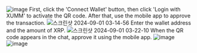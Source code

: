 ![image](https://github.com/user-attachments/assets/5099864f-cf8c-41cd-a2f4-af2939fe1d6c)
First, click the 'Connect Wallet' button, then click 'Login with XUMM' to activate the QR code. After that, use the mobile app to approve the transaction.
![스크린샷 2024-09-01 03-14-56](https://github.com/user-attachments/assets/11f51dba-8247-4a68-8486-8ab3c84bd27e)
Enter the wallet address and the amount of XRP.
![스크린샷 2024-09-01 03-22-10](https://github.com/user-attachments/assets/c66cbfb4-2aa2-4922-9dbe-fb669c083042)
When the QR code appears in the chat, approve it using the mobile app.
![image](https://github.com/user-attachments/assets/a1017342-ded6-4e9c-a678-7aa23b5bd7d6)
![image](https://github.com/user-attachments/assets/cb9cb229-8ec3-4700-aebb-303d9706beca)
